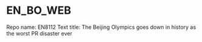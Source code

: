 # EN_BO_WEB
Repo name: EN8112
Text title: The Beijing Olympics goes down in history as the worst PR disaster ever